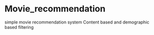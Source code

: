 # Movie_recommendation
simple movie recommendation system
Content based and demographic based filtering

